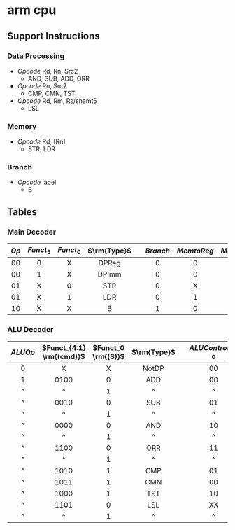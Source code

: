# arm cpu

## Support Instructions

### Data Processing

* *Opcode* Rd, Rn, Src2
  * AND, SUB, ADD, ORR
* *Opcode* Rn, Src2
  * CMP, CMN, TST
* *Opcode* Rd, Rm, Rs/shamt5
  * LSL

### Memory

* *Opcode* Rd, [Rn]
  * STR, LDR

### Branch

* *Opcode* label
  * B

## Tables

### Main Decoder

| $Op$  | $Funct_5$ | $Funct_0$ | $\rm{Type}$ |       | $Branch$ | $MemtoReg$ | $MemW$ | $ALUSrc$ | $ImmSrc$ | $RegW$ | $RegSrc$ | $ALUOp$ |
| :---: | :-------: | :-------: | :---------: | :---: | :------: | :--------: | :----: | :------: | :------: | :----: | :------: | :-----: |
|  00   |     0     |     X     |    DPReg    |       |    0     |     0      |   0    |    0     |    XX    |   1    |   100    |    1    |
|  00   |     1     |     X     |    DPImm    |       |    0     |     0      |   0    |    1     |    00    |   1    |   0X0    |    1    |
|  01   |     X     |     0     |     STR     |       |    0     |     X      |   1    |    1     |    01    |   0    |   010    |    0    |
|  01   |     X     |     1     |     LDR     |       |    0     |     1      |   0    |    1     |    01    |   1    |   0X0    |    0    |
|  10   |     X     |     X     |      B      |       |    1     |     0      |   0    |    1     |    10    |   0    |   0X1    |    0    |

### ALU Decoder

| $ALUOp$ | $Funct_{4:1} \rm{(cmd)}$ | $Funct_0 \rm{(S)}$ | $\rm{Type}$ |     | $ALUControl_{1:0}$ | $FlagW_{1:0}$ | $NoWrite$ | $Shift$ |
| :-----: | :----------------------: | :----------------: | :---------: | --- | :----------------: | :-----------: | :-------: | :-----: |
|    0    |            X             |         X          |    NotDP    |     |         00         |      00       |     0     |    0    |
|    1    |           0100           |         0          |     ADD     |     |         00         |      00       |     0     |    0    |
|    ^    |            ^             |         1          |      ^      |     |         ^          |      11       |     0     |    0    |
|    ^    |           0010           |         0          |     SUB     |     |         01         |      00       |     0     |    0    |
|    ^    |            ^             |         1          |      ^      |     |         ^          |      11       |     0     |    0    |
|    ^    |           0000           |         0          |     AND     |     |         10         |      00       |     0     |    0    |
|    ^    |            ^             |         1          |      ^      |     |         ^          |      10       |     0     |    0    |
|    ^    |           1100           |         0          |     ORR     |     |         11         |      00       |     0     |    0    |
|    ^    |            ^             |         1          |      ^      |     |         ^          |      10       |     0     |    0    |
|    ^    |           1010           |         1          |     CMP     |     |         01         |      11       |     1     |    0    |
|    ^    |           1011           |         1          |     CMN     |     |         00         |      11       |     1     |    0    |
|    ^    |           1000           |         1          |     TST     |     |         10         |      10       |     1     |    0    |
|    ^    |           1101           |         0          |     LSL     |     |         XX         |      00       |     0     |    1    |
|    ^    |            ^             |         1          |      ^      |     |         ^          |      10       |     0     |    1    |
